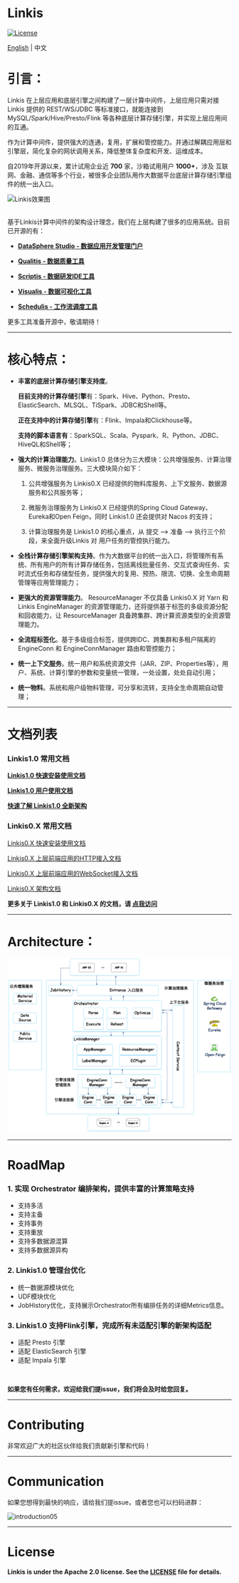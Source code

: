 Linkis
============

[![License](https://img.shields.io/badge/license-Apache%202-4EB1BA.svg)](https://www.apache.org/licenses/LICENSE-2.0.html)

[English](../../README.md) | 中文

# 引言：

Linkis 在上层应用和底层引擎之间构建了一层计算中间件，上层应用只需对接 Linkis 提供的 REST/WS/JDBC 等标准接口，就能连接到 MySQL/Spark/Hive/Presto/Flink 等各种底层计算存储引擎，并实现上层应用间的互通。

作为计算中间件，提供强大的连通，复用，扩展和管控能力。并通过解耦应用层和引擎层，简化复杂的网状调用关系，降低整体复杂度和开发、运维成本。

自2019年开源以来，累计试用企业近 **700** 家，沙箱试用用户 **1000+**，涉及 互联网、金融、通信等多个行业，被很多企业团队用作大数据平台底层计算存储引擎组件的统一出入口。

![Linkis效果图](images/ch3/解决方案.jpg)
<br>
<br>

基于Linkis计算中间件的架构设计理念，我们在上层构建了很多的应用系统。目前已开源的有：

- [**DataSphere Studio - 数据应用开发管理门户**](https://github.com/WeBankFinTech/DataSphereStudio)

- [**Qualitis - 数据质量工具**](https://github.com/WeBankFinTech/Qualitis)

- [**Scriptis - 数据研发IDE工具**](https://github.com/WeBankFinTech/Scriptis)

- [**Visualis - 数据可视化工具**](https://github.com/WeBankFinTech/Visualis)

- [**Schedulis - 工作流调度工具**](https://github.com/WeBankFinTech/Schedulis)

更多工具准备开源中，敬请期待！

----

# 核心特点：

- **丰富的底层计算存储引擎支持度**。

    **目前支持的计算存储引擎**有：Spark、Hive、Python、Presto、ElasticSearch、MLSQL、TiSpark、JDBC和Shell等。
    
    **正在支持中的计算存储引擎**有：Flink、Impala和Clickhouse等。

    **支持的脚本语言有**：SparkSQL、Scala、Pyspark、R、Python、JDBC、HiveQL和Shell等；

- **强大的计算治理能力**。Linkis1.0 总体分为三大模块：公共增强服务、计算治理服务、微服务治理服务。三大模块简介如下：
    
    1. 公共增强服务为 Linkis0.X 已经提供的物料库服务、上下文服务、数据源服务和公共服务等；
    
    2. 微服务治理服务为 Linkis0.X 已经提供的Spring Cloud Gateway、Eureka和Open Feign，同时 Linkis1.0 还会提供对 Nacos 的支持；
    
    3. 计算治理服务是 Linkis1.0 的核心重点，从 提交 —> 准备 —> 执行三个阶段，来全面升级Linkis 对 用户任务的管控执行能力。

- **全栈计算存储引擎架构支持**。作为大数据平台的统一出入口，将管理所有系统、所有用户的所有计算存储任务，包括离线批量任务、交互式查询任务、实时流式任务和存储型任务，提供强大的复用、预热、限流、切换、全生命周期管理等应用管理能力；

- **更强大的资源管理能力**。 ResourceManager 不仅具备 Linkis0.X 对 Yarn 和 Linkis EngineManager 的资源管理能力，还将提供基于标签的多级资源分配和回收能力，让 ResourceManager 具备跨集群、跨计算资源类型的全资源管理能力。

- **全流程标签化**。基于多级组合标签，提供跨IDC、跨集群和多租户隔离的 EngineConn 和 EngineConnManager 路由和管控能力；

- **统一上下文服务**。统一用户和系统资源文件（JAR、ZIP、Properties等），用户、系统、计算引擎的参数和变量统一管理，一处设置，处处自动引用；

- **统一物料**。系统和用户级物料管理，可分享和流转，支持全生命周期自动管理；


----

# 文档列表

### Linkis1.0 常用文档

[**Linkis1.0 快速安装使用文档**](https://github.com/WeBankFinTech/Linkis/wiki/%E5%A6%82%E4%BD%95%E5%BF%AB%E9%80%9F%E5%AE%89%E8%A3%85%E4%BD%BF%E7%94%A8Linkis-1.0-RC1)

[**Linkis1.0 用户使用文档**](https://github.com/WeBankFinTech/Linkis/wiki/Linkis1.0%E7%94%A8%E6%88%B7%E4%BD%BF%E7%94%A8%E6%96%87%E6%A1%A3)

[**快速了解 Linkis1.0 全新架构**](https://github.com/WeBankFinTech/Linkis/wiki/Linkis1.0%E4%B8%8ELinkis0.X%E7%9A%84%E5%8C%BA%E5%88%AB%E7%AE%80%E8%BF%B0)

### Linkis0.X 常用文档

[Linkis0.X 快速安装使用文档](https://github.com/WeBankFinTech/Linkis/wiki/%E5%A6%82%E4%BD%95%E5%BF%AB%E9%80%9F%E5%AE%89%E8%A3%85%E4%BD%BF%E7%94%A8Linkis)

[Linkis0.X 上层前端应用的HTTP接入文档](https://github.com/WeBankFinTech/Linkis/wiki/%E4%B8%8A%E5%B1%82%E5%89%8D%E7%AB%AF%E5%BA%94%E7%94%A8HTTP%E6%8E%A5%E5%85%A5%E6%96%87%E6%A1%A3)

[Linkis0.X 上层前端应用的WebSocket接入文档](https://github.com/WeBankFinTech/Linkis/wiki/%E4%B8%8A%E5%B1%82%E5%89%8D%E7%AB%AF%E5%BA%94%E7%94%A8WebSocket%E6%8E%A5%E5%85%A5%E6%96%87%E6%A1%A3)

[Linkis0.X 架构文档](https://github.com/WeBankFinTech/Linkis/wiki/%E6%80%BB%E4%BD%93%E6%9E%B6%E6%9E%84%E8%AE%BE%E8%AE%A1%E4%BB%8B%E7%BB%8D)

**更多关于 Linkis1.0 和 Linkis0.X 的文档，请 [点我访问](https://github.com/WeBankFinTech/Linkis/wiki)**

----

# Architecture：

![introduction_new](../../images/zh_CN/Linkis1.0/architecture/Linkis1.0-architecture.png)

----

# RoadMap

### 1. 实现 Orchestrator 编排架构，提供丰富的计算策略支持

- 支持多活
- 支持主备
- 支持事务
- 支持重放
- 支持多数据源混算
- 支持多数据源异构

### 2. Linkis1.0 管理台优化

- 统一数据源模块优化
- UDF模块优化
- JobHistory优化，支持展示Orchestrator所有编排任务的详细Metrics信息。

### 3. Linkis1.0 支持Flink引擎，完成所有未适配引擎的新架构适配

- 适配 Presto 引擎
- 适配 ElasticSearch 引擎
- 适配 Impala 引擎


<br>

**如果您有任何需求，欢迎给我们提issue，我们将会及时给您回复。**

----

# Contributing

非常欢迎广大的社区伙伴给我们贡献新引擎和代码！

----

# Communication

如果您想得到最快的响应，请给我们提issue，或者您也可以扫码进群：

![introduction05](images/introduction/introduction05.png)

----

# License

**Linkis is under the Apache 2.0 license. See the [LICENSE](/LICENSE) file for details.**
